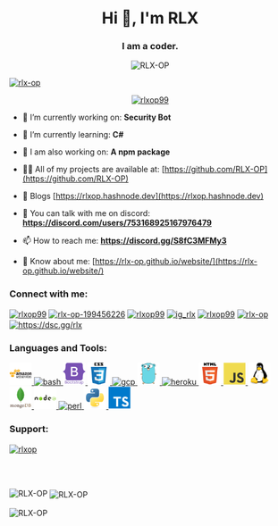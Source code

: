 <h1 align="center">Hi 👋, I'm RLX</h1>
<h3 align="center">I am a coder.</h3>

<p align="center"> <img src="https://komarev.com/ghpvc/?username=RLX-OP&label=Profile%20views&color=0e75b6&style=flat&theme=radical" alt="RLX-OP" /> </p>

<p align="left"> <a href="https://github.com/ryo-ma/github-profile-trophy"><img src="https://github-profile-trophy.vercel.app/?username=RLX-OP&theme=radical" alt="rlx-op" /></a> </p>

<p align="center"> <a href="https://twitter.com/rlxop99" target="blank"><img src="https://img.shields.io/twitter/follow/rlxop99?logo=twitter&style=for-the-badge" alt="rlxop99" /></a> </p>

- 🔭 I’m currently working on: **Security Bot**

- 🌱 I’m currently learning: **C#**

- 🔭 I am also working on: **A npm package**

- 👨‍💻 All of my projects are available at: [https://github.com/RLX-OP](https://github.com/RLX-OP)

- 📝 Blogs [https://rlxop.hashnode.dev](https://rlxop.hashnode.dev)

- 💬 You can talk with me on discord: **https://discord.com/users/753168925167976479**

- 📫 How to reach me: **https://discord.gg/S8fC3MFMy3**

- 📄 Know about me: [https://rlx-op.github.io/website/](https://rlx-op.github.io/website/)

<h3 align="left">Connect with me:</h3>
<p align="left">
<a href="https://twitter.com/rlxop99" target="blank"><img align="center" src="https://raw.githubusercontent.com/rahuldkjain/github-profile-readme-generator/master/src/images/icons/Social/twitter.svg" alt="rlxop99" height="30" width="40" /></a>
<a href="https://linkedin.com/in/rlx-op-199456226" target="blank"><img align="center" src="https://raw.githubusercontent.com/rahuldkjain/github-profile-readme-generator/master/src/images/icons/Social/linked-in-alt.svg" alt="rlx-op-199456226" height="30" width="40" /></a>
<a href="https://kaggle.com/rlxop99" target="blank"><img align="center" src="https://raw.githubusercontent.com/rahuldkjain/github-profile-readme-generator/master/src/images/icons/Social/kaggle.svg" alt="rlxop99" height="30" width="40" /></a>
<a href="https://instagram.com/ig_rlx" target="blank"><img align="center" src="https://raw.githubusercontent.com/rahuldkjain/github-profile-readme-generator/master/src/images/icons/Social/instagram.svg" alt="ig_rlx" height="30" width="40" /></a>
<a href="https://hashnode.com/rlxop99" target="blank"><img align="center" src="https://raw.githubusercontent.com/rahuldkjain/github-profile-readme-generator/master/src/images/icons/Social/hashnode.svg" alt="rlxop99" height="30" width="40" /></a>
<a href="https://www.youtube.com/c/rlx-op" target="blank"><img align="center" src="https://raw.githubusercontent.com/rahuldkjain/github-profile-readme-generator/master/src/images/icons/Social/youtube.svg" alt="rlx-op" height="30" width="40" /></a>
<a href="https://discord.gg/S8fC3MFMy3" target="blank"><img align="center" src="https://raw.githubusercontent.com/rahuldkjain/github-profile-readme-generator/master/src/images/icons/Social/discord.svg" alt="https://dsc.gg/rlx" height="30" width="40" /></a>
</p>

<h3 align="left">Languages and Tools:</h3>
<p align="left"> <a href="https://aws.amazon.com" target="_blank" rel="noreferrer"> <img src="https://raw.githubusercontent.com/devicons/devicon/master/icons/amazonwebservices/amazonwebservices-original-wordmark.svg" alt="aws" width="40" height="40"/> </a> <a href="https://www.gnu.org/software/bash/" target="_blank" rel="noreferrer"> <img src="https://www.vectorlogo.zone/logos/gnu_bash/gnu_bash-icon.svg" alt="bash" width="40" height="40"/> </a> <a href="https://getbootstrap.com" target="_blank" rel="noreferrer"> <img src="https://raw.githubusercontent.com/devicons/devicon/master/icons/bootstrap/bootstrap-plain-wordmark.svg" alt="bootstrap" width="40" height="40"/> </a> <a href="https://www.w3schools.com/css/" target="_blank" rel="noreferrer"> <img src="https://raw.githubusercontent.com/devicons/devicon/master/icons/css3/css3-original-wordmark.svg" alt="css3" width="40" height="40"/> </a> <a href="https://cloud.google.com" target="_blank" rel="noreferrer"> <img src="https://www.vectorlogo.zone/logos/google_cloud/google_cloud-icon.svg" alt="gcp" width="40" height="40"/> </a> <a href="https://golang.org" target="_blank" rel="noreferrer"> <img src="https://raw.githubusercontent.com/devicons/devicon/master/icons/go/go-original.svg" alt="go" width="40" height="40"/> </a> <a href="https://heroku.com" target="_blank" rel="noreferrer"> <img src="https://www.vectorlogo.zone/logos/heroku/heroku-icon.svg" alt="heroku" width="40" height="40"/> </a> <a href="https://www.w3.org/html/" target="_blank" rel="noreferrer"> <img src="https://raw.githubusercontent.com/devicons/devicon/master/icons/html5/html5-original-wordmark.svg" alt="html5" width="40" height="40"/> </a> <a href="https://developer.mozilla.org/en-US/docs/Web/JavaScript" target="_blank" rel="noreferrer"> <img src="https://raw.githubusercontent.com/devicons/devicon/master/icons/javascript/javascript-original.svg" alt="javascript" width="40" height="40"/> </a> <a href="https://www.linux.org/" target="_blank" rel="noreferrer"> <img src="https://raw.githubusercontent.com/devicons/devicon/master/icons/linux/linux-original.svg" alt="linux" width="40" height="40"/> </a> <a href="https://www.mongodb.com/" target="_blank" rel="noreferrer"> <img src="https://raw.githubusercontent.com/devicons/devicon/master/icons/mongodb/mongodb-original-wordmark.svg" alt="mongodb" width="40" height="40"/> </a> <a href="https://nodejs.org" target="_blank" rel="noreferrer"> <img src="https://raw.githubusercontent.com/devicons/devicon/master/icons/nodejs/nodejs-original-wordmark.svg" alt="nodejs" width="40" height="40"/> </a> <a href="https://www.perl.org/" target="_blank" rel="noreferrer"> <img src="https://api.iconify.design/logos-perl.svg" alt="perl" width="40" height="40"/> </a> <a href="https://www.python.org" target="_blank" rel="noreferrer"> <img src="https://raw.githubusercontent.com/devicons/devicon/master/icons/python/python-original.svg" alt="python" width="40" height="40"/> </a> <a href="https://www.typescriptlang.org/" target="_blank" rel="noreferrer"> <img src="https://raw.githubusercontent.com/devicons/devicon/master/icons/typescript/typescript-original.svg" alt="typescript" width="40" height="40"/> </a> </p>

<h3 align="left">Support:</h3>
<p><a href="https://www.buymeacoffee.com/rlxop"> <img align="center" src="https://cdn.buymeacoffee.com/buttons/v2/default-yellow.png" height="50" width="210" alt="rlxop" /></a></p><br><br>

<p><img align="left" src="https://github-readme-stats.vercel.app/api/top-langs?username=RLX-OP&show_icons=true&locale=en&layout=compact&theme=radical" alt="RLX-OP" /></p>

<p>&nbsp;<img align="center" src="https://github-readme-stats.vercel.app/api?username=RLX-OP&show_icons=true&locale=en&theme=radical" alt="RLX-OP" /></p>

<p><img align="center" src="https://github-readme-streak-stats.herokuapp.com/?user=RLX-OP&theme=radical" alt="RLX-OP" /></p>
